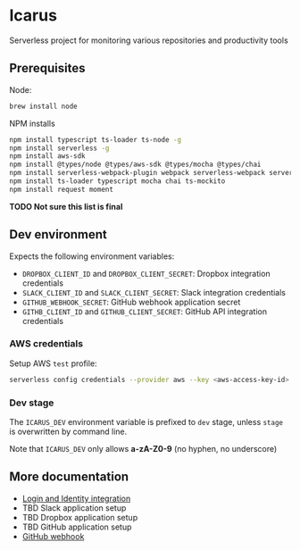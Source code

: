 # Icarus

Serverless project for monitoring various repositories and productivity tools

## Prerequisites

Node:

```bash
brew install node
```

NPM installs

```bash
npm install typescript ts-loader ts-node -g
npm install serverless -g
npm install aws-sdk
npm install @types/node @types/aws-sdk @types/mocha @types/chai
npm install serverless-webpack-plugin webpack serverless-webpack serverless-finch
npm install ts-loader typescript mocha chai ts-mockito
npm install request moment
```
**TODO Not sure this list is final**


## Dev environment

Expects the following environment variables:

* `DROPBOX_CLIENT_ID` and `DROPBOX_CLIENT_SECRET`: Dropbox integration credentials
* `SLACK_CLIENT_ID` and `SLACK_CLIENT_SECRET`: Slack integration credentials
* `GITHUB_WEBHOOK_SECRET`: GitHub webhook application secret
* `GITHB_CLIENT_ID` and `GITHUB_CLIENT_SECRET`: GitHub API integration credentials

### AWS credentials

Setup AWS `test` profile:
```bash
serverless config credentials --provider aws --key <aws-access-key-id> --secret <aws-secret-access-key> --profile custom-profile
```

### Dev stage

The `ICARUS_DEV` environment variable is prefixed to `dev` stage, unless `stage` is overwritten by command line.

Note that `ICARUS_DEV` only allows **a-zA-Z0-9** (no hyphen, no underscore)

## More documentation

* [Login and Identity integration](./docs/login_and_identity.md)
* TBD Slack application setup
* TBD Dropbox application setup
* TBD GitHub application setup
* [GitHub webhook](./docs/github_webhook.md)
